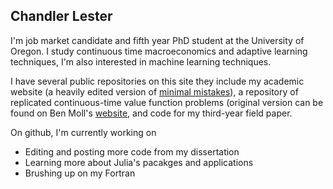 ## Chandler Lester 

I'm job market candidate and fifth year PhD student at the University of Oregon. I study continuous time macroeconomics and adaptive learning techniques, I'm also interested in machine learning techniques. 

I have several public repositories on this site they include my academic website (a heavily edited version of [minimal mistakes](https://mmistakes.github.io/minimal-mistakes/)), a repository of replicated continuous-time value function problems (original version can be found on Ben Moll's [website](https://benjaminmoll.com/codes/), and code for my third-year field paper. 

On github, I'm currently working on
- Editing and posting more code from my dissertation
- Learning more about Julia's pacakges and applications 
- Brushing up on my Fortran 

<!--
**chandlerlester/chandlerlester** is a ✨ _special_ ✨ repository because its `README.md` (this file) appears on your GitHub profile.

Here are some ideas to get you started:

- 🔭 I’m currently working on ...
- 🌱 I’m currently learning ...
- 👯 I’m looking to collaborate on ...
- 🤔 I’m looking for help with ...
- 💬 Ask me about ...
- 📫 How to reach me: ...
- 😄 Pronouns: ...
- ⚡ Fun fact: ...
-->
